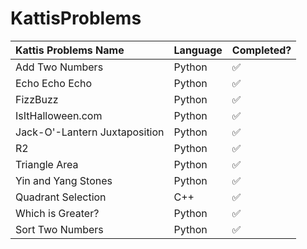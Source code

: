 # KattisProblems

| **Kattis Problems Name**| **Language** | **Completed?** |
|:--------------- | :---------- | :------------ |
| Add Two Numbers | Python | ✅ |
| Echo Echo Echo | Python | ✅ |
| FizzBuzz | Python | ✅ |
| IsItHalloween.com | Python | ✅ |
| Jack-O'-Lantern Juxtaposition | Python | ✅ |
| R2 | Python | ✅ | 
| Triangle Area | Python | ✅ |
| Yin and Yang Stones | Python | ✅ |
| Quadrant Selection | C++ | ✅ |
| Which is Greater? | Python | ✅ |
| Sort Two Numbers | Python | ✅ |